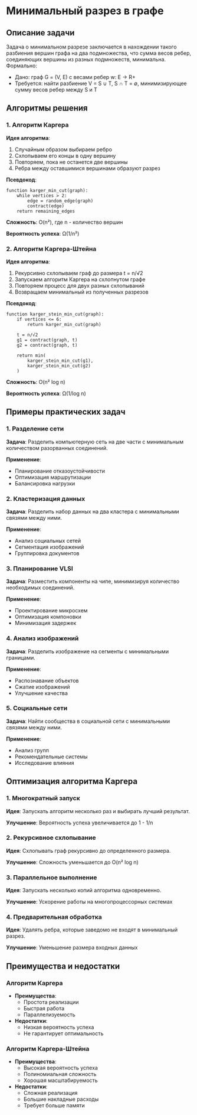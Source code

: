 # Минимальный разрез в графе

## Описание задачи

Задача о минимальном разрезе заключается в нахождении такого разбиения вершин графа на два подмножества, что сумма весов ребер, соединяющих вершины из разных подмножеств, минимальна. Формально:

- Дано: граф G = (V, E) с весами ребер w: E → R+
- Требуется: найти разбиение V = S ∪ T, S ∩ T = ∅, минимизирующее сумму весов ребер между S и T

## Алгоритмы решения

### 1. Алгоритм Каргера

**Идея алгоритма**:
1. Случайным образом выбираем ребро
2. Схлопываем его концы в одну вершину
3. Повторяем, пока не останется две вершины
4. Ребра между оставшимися вершинами образуют разрез

**Псевдокод**:
```
function karger_min_cut(graph):
    while vertices > 2:
        edge = random_edge(graph)
        contract(edge)
    return remaining_edges
```

**Сложность**: O(n²), где n - количество вершин

**Вероятность успеха**: Ω(1/n²)

### 2. Алгоритм Каргера-Штейна

**Идея алгоритма**:
1. Рекурсивно схлопываем граф до размера t = n/√2
2. Запускаем алгоритм Каргера на схлопнутом графе
3. Повторяем процесс для двух разных схлопываний
4. Возвращаем минимальный из полученных разрезов

**Псевдокод**:
```
function karger_stein_min_cut(graph):
    if vertices <= 6:
        return karger_min_cut(graph)
        
    t = n/√2
    g1 = contract(graph, t)
    g2 = contract(graph, t)
    
    return min(
        karger_stein_min_cut(g1),
        karger_stein_min_cut(g2)
    )
```

**Сложность**: O(n² log n)

**Вероятность успеха**: Ω(1/log n)

## Примеры практических задач

### 1. Разделение сети

**Задача**: Разделить компьютерную сеть на две части с минимальным количеством разорванных соединений.

**Применение**:
- Планирование отказоустойчивости
- Оптимизация маршрутизации
- Балансировка нагрузки

### 2. Кластеризация данных

**Задача**: Разделить набор данных на два кластера с минимальными связями между ними.

**Применение**:
- Анализ социальных сетей
- Сегментация изображений
- Группировка документов

### 3. Планирование VLSI

**Задача**: Разместить компоненты на чипе, минимизируя количество необходимых соединений.

**Применение**:
- Проектирование микросхем
- Оптимизация компоновки
- Минимизация задержек

### 4. Анализ изображений

**Задача**: Разделить изображение на сегменты с минимальными границами.

**Применение**:
- Распознавание объектов
- Сжатие изображений
- Улучшение качества

### 5. Социальные сети

**Задача**: Найти сообщества в социальной сети с минимальными связями между ними.

**Применение**:
- Анализ групп
- Рекомендательные системы
- Исследование влияния

## Оптимизация алгоритма Каргера

### 1. Многократный запуск

**Идея**: Запускать алгоритм несколько раз и выбирать лучший результат.

**Улучшение**: Вероятность успеха увеличивается до 1 - 1/n

### 2. Рекурсивное схлопывание

**Идея**: Схлопывать граф рекурсивно до определенного размера.

**Улучшение**: Сложность уменьшается до O(n² log n)

### 3. Параллельное выполнение

**Идея**: Запускать несколько копий алгоритма одновременно.

**Улучшение**: Ускорение работы на многопроцессорных системах

### 4. Предварительная обработка

**Идея**: Удалять ребра, которые заведомо не входят в минимальный разрез.

**Улучшение**: Уменьшение размера входных данных

## Преимущества и недостатки

### Алгоритм Каргера
- **Преимущества**:
  - Простота реализации
  - Быстрая работа
  - Параллелизуемость
- **Недостатки**:
  - Низкая вероятность успеха
  - Не гарантирует оптимальность

### Алгоритм Каргера-Штейна
- **Преимущества**:
  - Высокая вероятность успеха
  - Полиномиальная сложность
  - Хорошая масштабируемость
- **Недостатки**:
  - Сложная реализация
  - Большие накладные расходы
  - Требует больше памяти 